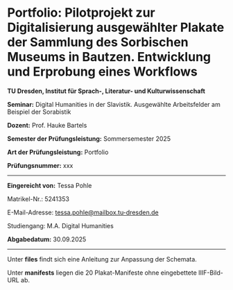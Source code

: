 # Portfolio: Pilotprojekt zur Digitalisierung ausgewählter Plakate der Sammlung des Sorbischen Museums in Bautzen. Entwicklung und Erprobung eines Workflows 

**TU Dresden, Institut für Sprach-, Literatur- und Kulturwissenschaft**

**Seminar:** Digital Humanities in der Slavistik. Ausgewählte Arbeitsfelder am Beispiel der Sorabistik

**Dozent:** Prof. Hauke Bartels

**Semester der Prüfungsleistung:** Sommersemester 2025

**Art der Prüfungsleistung:** Portfolio

**Prüfungsnummer:** xxx

***

**Eingereicht von:** 
Tessa Pohle

Matrikel-Nr.: 5241353

E-Mail-Adresse: tessa.pohle@mailbox.tu-dresden.de

Studiengang: M.A. Digital Humanities

**Abgabedatum:** 30.09.2025

***
Unter **files** findt sich eine Anleitung zur Anpassung der Schemata.

Unter **manifests** liegen die 20 Plakat-Manifeste ohne eingebettete IIIF-Bild-URL ab.
